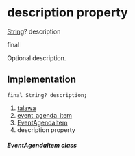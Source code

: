 
<div>

# description property

</div>


[String](https://api.flutter.dev/flutter/dart-core/String-class.html)?
description


final




Optional description.



## Implementation

``` language-dart
final String? description;
```







1.  [talawa](../../index.md)
2.  [event_agenda_item](../../models_events_event_agenda_item/)
3.  [EventAgendaItem](../../models_events_event_agenda_item/EventAgendaItem-class.md)
4.  description property

##### EventAgendaItem class







